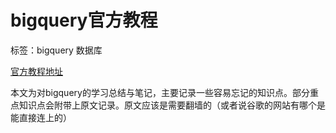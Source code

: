 # bigquery官方教程

标签：bigquery 数据库

[官方教程地址](https://cloud.google.com/bigquery/docs/how-to)

本文为对bigquery的学习总结与笔记，主要记录一些容易忘记的知识点。部分重点知识点会附带上原文记录。原文应该是需要翻墙的（或者说谷歌的网站有哪个是能直接连上的）